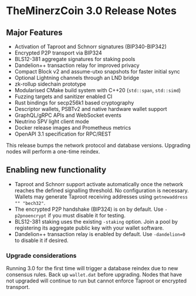 # TheMinerzCoin 3.0 Release Notes

Major Features
--------------
- Activation of Taproot and Schnorr signatures (BIP340-BIP342)
- Encrypted P2P transport via BIP324
- BLS12-381 aggregate signatures for staking pools
- Dandelion++ transaction relay for improved privacy
- Compact Block v2 and assume-utxo snapshots for faster initial sync
- Optional Lightning channels through an LND bridge
- zk-rollup sidechain prototype
- Modularised CMake build system with C++20 (`std::span`, `std::simd`)
- Fuzzing targets and sanitizer enabled CI
- Rust bindings for secp256k1 based cryptography
- Descriptor wallets, PSBTv2 and native hardware wallet support
- GraphQL/gRPC APIs and WebSocket events
- Neutrino SPV light client mode
- Docker release images and Prometheus metrics
- OpenAPI 3.1 specification for RPC/REST

This release bumps the network protocol and database versions. Upgrading nodes
will perform a one-time reindex.
## Enabling new functionality

* Taproot and Schnorr support activate automatically once the network reaches the defined signalling threshold. No configuration is necessary. Wallets may generate Taproot receiving addresses using `getnewaddress "" "bech32"`.
* The encrypted P2P handshake (BIP324) is on by default. Use `-p2pnoencrypt` if you must disable it for testing.
* BLS12-381 staking uses the existing `-staking` option. Join a pool by registering its aggregate public key with your wallet software.
* Dandelion++ transaction relay is enabled by default. Use `-dandelion=0` to disable it if desired.

### Upgrade considerations

Running 3.0 for the first time will trigger a database reindex due to new consensus rules. Back up `wallet.dat` before upgrading. Nodes that have not upgraded will continue to run but cannot enforce Taproot or encrypted transport.
